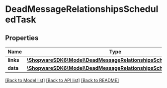 # DeadMessageRelationshipsScheduledTask

## Properties
Name | Type | Description | Notes
------------ | ------------- | ------------- | -------------
**links** | [**\ShopwareSDK6\Model\DeadMessageRelationshipsScheduledTaskLinks**](DeadMessageRelationshipsScheduledTaskLinks.md) |  | [optional] 
**data** | [**\ShopwareSDK6\Model\DeadMessageRelationshipsScheduledTaskData**](DeadMessageRelationshipsScheduledTaskData.md) |  | [optional] 

[[Back to Model list]](../../README.md#documentation-for-models) [[Back to API list]](../../README.md#documentation-for-api-endpoints) [[Back to README]](../../README.md)

